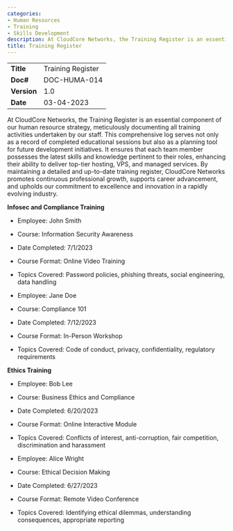 ```yaml
---
categories:
- Human Resources
- Training
- Skills Development
description: At CloudCore Networks, the Training Register is an essential component of our human resource strategy, meticulously documenting all training activities undertaken by our staff.
title: Training Register
---
```


|              |                                     |
|--------------|-------------------------------------|
| **Title**    | Training Register             |
| **Doc#**     | DOC-HUMA-014 |
| **Version**  | 1.0                                 |
| **Date**     | 03-04-2023                              |

At CloudCore Networks, the Training Register is an essential component of our
human resource strategy, meticulously documenting all training activities
undertaken by our staff. This comprehensive log serves not only as a record of
completed educational sessions but also as a planning tool for future
development initiatives. It ensures that each team member possesses the latest
skills and knowledge pertinent to their roles, enhancing their ability to
deliver top-tier hosting, VPS, and managed services. By maintaining a detailed
and up-to-date training register, CloudCore Networks promotes continuous
professional growth, supports career advancement, and upholds our commitment to
excellence and innovation in a rapidly evolving industry.

**Infosec and Compliance Training**

- Employee: John Smith
- Course: Information Security Awareness
- Date Completed: 7/1/2023
- Course Format: Online Video Training
- Topics Covered: Password policies, phishing threats, social engineering, data
  handling

- Employee: Jane Doe
- Course: Compliance 101
- Date Completed: 7/12/2023
- Course Format: In-Person Workshop
- Topics Covered: Code of conduct, privacy, confidentiality, regulatory
  requirements

**Ethics Training**

- Employee: Bob Lee
- Course: Business Ethics and Compliance
- Date Completed: 6/20/2023
- Course Format: Online Interactive Module
- Topics Covered: Conflicts of interest, anti-corruption, fair competition,
  discrimination and harassment

- Employee: Alice Wright
- Course: Ethical Decision Making
- Date Completed: 6/27/2023
- Course Format: Remote Video Conference
- Topics Covered: Identifying ethical dilemmas, understanding consequences,
  appropriate reporting